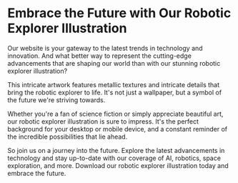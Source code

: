<!--font:Open Sans-->

# Embrace the Future with Our Robotic Explorer Illustration

Our website is your gateway to the latest trends in technology and innovation. And what better way to represent the cutting-edge advancements that are shaping our world than with our stunning robotic explorer illustration?

This intricate artwork features metallic textures and intricate details that bring the robotic explorer to life. It's not just a wallpaper, but a symbol of the future we're striving towards.

Whether you're a fan of science fiction or simply appreciate beautiful art, our robotic explorer illustration is sure to impress. It's the perfect background for your desktop or mobile device, and a constant reminder of the incredible possibilities that lie ahead.

So join us on a journey into the future. Explore the latest advancements in technology and stay up-to-date with our coverage of AI, robotics, space exploration, and more. Download our robotic explorer illustration today and embrace the future.

<!--

Write me markdown content of website with wallpaper:

"An illustration of a robotic explorer, with metallic textures and intricate details."

The header of the page should not be copy of the text but rather a real content of the website which is using this wallpaper.


---


# Robotic Explorer Wallpaper

Welcome to our website featuring an amazing wallpaper of a robotic explorer! This illustration showcases intricate details and metallic textures that will bring a futuristic vibe to your desktop or mobile device.

Whether you are a fan of science fiction or simply enjoy unique and eye-catching wallpapers, this robotic explorer is sure to impress. It's perfect for anyone who wants to add a touch of technology and innovation to their digital space.

So why wait? Download this stunning wallpaper today and take your digital experience to the next level!


---


Heading should not include word "wallpaper". The website should not be about the wallpaper itself, wallpaper is just a related background, rewrite whole content.


---


# Explore the Future with our Robotic Explorer Illustration

Step into the future with our stunning robotic explorer illustration. This intricate and detailed artwork showcases the cutting-edge technology that is shaping our world.

Whether you're a fan of science fiction or simply appreciate beautiful art, this illustration is sure to impress. The metallic textures and intricate details bring the robotic explorer to life, making it a perfect background for your desktop or mobile device.

But our website is more than just a wallpaper destination. We are dedicated to exploring the latest trends in technology and innovation. From AI and robotics to space exploration and beyond, we cover the topics that are shaping our world and changing the way we live and work.

So come explore with us and stay up-to-date on the latest advancements in technology. Download our robotic explorer illustration and join us on a journey into the future.


---


Heading is too long, rewrite whole content.


---


# Discover the Future with Our Robotic Explorer Illustration

Our website is dedicated to exploring the latest trends in technology and innovation, and our robotic explorer illustration is a perfect representation of the cutting-edge advancements that are shaping our world.

This stunning artwork features intricate details and metallic textures that bring the robotic explorer to life. It's not just a wallpaper, but a symbol of the future that we are working towards.

Whether you're a fan of science fiction or simply appreciate beautiful art, our robotic explorer illustration is sure to impress. It's the perfect background for your desktop or mobile device, and a constant reminder of the incredible possibilities that lie ahead.

So come explore with us and stay up-to-date on the latest advancements in technology. Download our robotic explorer illustration and join us on a journey into the future.


---


Heading is too long, rewrite whole content.


---


# Embrace the Future with Our Robotic Explorer Illustration

Our website is your gateway to the latest trends in technology and innovation. And what better way to represent the cutting-edge advancements that are shaping our world than with our stunning robotic explorer illustration?

This intricate artwork features metallic textures and intricate details that bring the robotic explorer to life. It's not just a wallpaper, but a symbol of the future we're striving towards.

Whether you're a fan of science fiction or simply appreciate beautiful art, our robotic explorer illustration is sure to impress. It's the perfect background for your desktop or mobile device, and a constant reminder of the incredible possibilities that lie ahead.

So join us on a journey into the future. Explore the latest advancements in technology and stay up-to-date with our coverage of AI, robotics, space exploration, and more. Download our robotic explorer illustration today and embrace the future.


---


Write me a Google font which is best fitting for the website.

Pick from the list:
- Lobster
- Poppins
- Great Vibes
- Orbitron
- IBM Plex Sans
- Dancing Script
- Inter
- Open Sans
- Alegreya
- Montserrat
- Roboto
- Futura
- Playfair Display
- Raleway
- Lato
- Barlow Condensed
- Exo 2


Write just the font name nothing else.


---


Open Sans

-->
